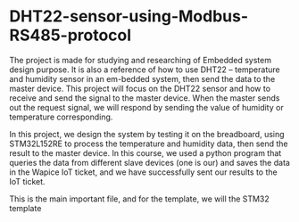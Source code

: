# DHT22-sensor-using-Modbus-RS485-protocol
The project is made for studying and researching of Embedded system design purpose. It is also a reference of how to use DHT22 – temperature and humidity sensor in an em-bedded system, then send the data to the master device. This project will focus on the DHT22 sensor and how to receive and send the signal to the master device. When the master sends out the request signal, we will respond by sending the value of humidity or temperature corresponding.


In this project, we design the system by testing it on the breadboard, using STM32L152RE to process the temperature and humidity data, then send the result to the master device. In this course, we used a python program that queries the data from different slave devices (one is our) and saves the data in the Wapice IoT ticket, and we have successfully sent our results to the IoT ticket.

This is the main important file, and for the template, we will the STM32 template 
